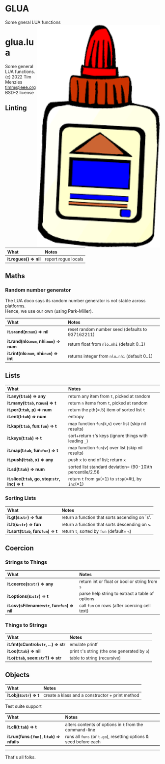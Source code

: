 
# GLUA
Some gneral LUA  functions
<img src=lib.png width=400 align=right>
#	glua.lua	

Some general LUA functions.    	
(c) 2022 Tim Menzies <timm@ieee.org> BSD-2 license	
## Linting	

| What | Notes |
|:---|:---|
| <b>it.rogues() &rArr;  nil</b> |  report rogue locals |


## Maths	
### Random number generator	
The LUA doco says its random number generator is not stable across platforms.	
Hence, we use our own (using Park-Miller).	

| What | Notes |
|:---|:---|
| <b>it.srand(n:`num`) &rArr;  nil</b> |  reset random number seed (defaults to 937162211)  |
| <b>it.rand(nlo:`num`, nhi:`num`) &rArr;  num</b> |  return float from `nlo`..`nhi` (default 0..1) |
| <b>it.rint(nlo:`num`, nhi:`num`) &rArr;  int</b> |  returns integer from `nlo`..`nhi` (default 0..1) |


## Lists	

| What | Notes |
|:---|:---|
| <b>it.any(t:`tab`) &rArr;  any</b> |  return any item from `t`, picked at random |
| <b>it.many(t:`tab`, n:`num`) &rArr;  t</b> |  return `n` items from `t`, picked at random |
| <b>it.per(t:`tab`, p) &rArr;  num</b> |  return the `p`th(=.5) item of sorted list `t` |
| <b>it.ent(t:`tab`) &rArr;  num</b> |   entropy |
| <b>it.kap(t:`tab`,  fun:`fun`) &rArr;  t</b> |  map function `fun`(k,v) over list (skip nil results)  |
| <b>it.keys(t:`tab`) &rArr;  t</b> |  sort+return `t`'s keys (ignore things with leading `_`) |
| <b>it.map(t:`tab`,  fun:`fun`) &rArr;  t</b> |  map function `fun`(v) over list (skip nil results)  |
| <b>it.push(t:`tab`,  x) &rArr;  any</b> |  push `x` to end of list; return `x`  |
| <b>it.sd(t:`tab`) &rArr;  num</b> |  sorted list standard deviation= (90-10)th percentile/2.58 |
| <b>it.slice(t:`tab`,  go,  stop:`str`,  inc) &rArr;  t</b> |  return `t` from `go`(=1) to `stop`(=#t), by `inc`(=1) |


### Sorting Lists	

| What | Notes |
|:---|:---|
| <b>it.gt(s:`str`) &rArr;  fun</b> |  return a function that sorts ascending on `s'. |
| <b>it.lt(s:`str`) &rArr;  fun</b> |  return a function that sorts descending on `s`. |
| <b>it.sort(t:`tab`,  fun:`fun`) &rArr;  t</b> |  return `t`,  sorted by `fun` (default= `<`) |


## Coercion	
### Strings to Things	

| What | Notes |
|:---|:---|
| <b>it.coerce(s:`str`) &rArr;  any</b> |  return int or float or bool or string from `s` |
| <b>it.options(s:`str`) &rArr;  t</b> |   parse help string to extract a table of options |
| <b>it.csv(sFilename:`str`, fun:`fun`) &rArr;  nil</b> |  call `fun` on rows (after coercing cell text) |


### Things to Strings	

| What | Notes |
|:---|:---|
| <b>it.fmt(sControl:`str`, ...) &rArr;  str</b> |  emulate printf |
| <b>it.oo(t:`tab`) &rArr;  nil</b> |  print `t`'s string (the one generated by `o`) |
| <b>it.o(t:`tab`,   seen:`str`?) &rArr;  str</b> |  table to string (recursive) |


## Objects	

| What | Notes |
|:---|:---|
| <b>it.obj(s:`str`) &rArr;  t</b> |  create a klass and a constructor + print method |


Test suite support	

| What | Notes |
|:---|:---|
| <b>it.cli(t:`tab`) &rArr;  t</b> |  alters contents of options in `t` from the  command-line |
| <b>it.run(funs:`[fun]`, t:`tab`) &rArr;  nfails</b> |  runs all `funs` (or `t.go`), resetting options & seed before each |


-------------------------------	
That's all folks.	
